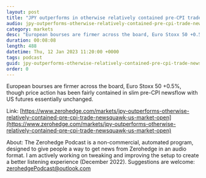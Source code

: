 ```yaml
---
layout: post
title: "JPY outperforms in otherwise relatively contained pre-CPI trade - Newsquawk US Market Open"
audio: jpy-outperforms-otherwise-relatively-contained-pre-cpi-trade-newsquawk-us-market-open-0
category: markets
desc: "European bourses are firmer across the board, Euro Stoxx 50 +0.5%, though price action has been fairly contained in slim pre-CPI newsflow with US futures essentially unchanged."
duration: 00:08:08
length: 488
datetime: Thu, 12 Jan 2023 11:20:00 +0000
tags: podcast
guid: jpy-outperforms-otherwise-relatively-contained-pre-cpi-trade-newsquawk-us-market-open-0
order: 0
---
```

European bourses are firmer across the board, Euro Stoxx 50 +0.5%, though price action has been fairly contained in slim pre-CPI newsflow with US futures essentially unchanged.

Link: [https://www.zerohedge.com/markets/jpy-outperforms-otherwise-relatively-contained-pre-cpi-trade-newsquawk-us-market-open](https://www.zerohedge.com/markets/jpy-outperforms-otherwise-relatively-contained-pre-cpi-trade-newsquawk-us-market-open)

About: The Zerohedge Podcast is a non-commercial, automated program, designed to give people a way to get news from Zerohedge in an audio format.  I am actively working on tweaking and improving the setup to create a better listening experience (December 2022).  Suggestions are welcome: [zerohedgePodcast@outlook.com](mailto:zerohedgePodcast@outlook.com)